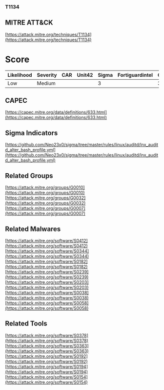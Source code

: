 
### T1134
## MITRE ATT&CK
[https://attack.mitre.org/techniques/T1134](https://attack.mitre.org/techniques/T1134)

# Score

| Likelihood | Severity | CAR | Unit42 | Sigma | Fortiguardintel | Groups | Malwares | Tools |
| ---------- | -------- | --- | ------ | ----- | --------------- | ---  | --- | --- |
| Low | Medium |   |   | 3 |   | 3 | 7 | 5 |



## CAPEC

[https://capec.mitre.org/data/definitions/633.html](https://capec.mitre.org/data/definitions/633.html)
[]()


## Sigma Indicators

[https://github.com/Neo23x0/sigma/tree/master/rules/linux/auditd/lnx_auditd_alter_bash_profile.yml](https://github.com/Neo23x0/sigma/tree/master/rules/linux/auditd/lnx_auditd_alter_bash_profile.yml)
[]()


## Related Groups

[https://attack.mitre.org/groups/G0010](https://attack.mitre.org/groups/G0010)
[https://attack.mitre.org/groups/G0032](https://attack.mitre.org/groups/G0032)
[https://attack.mitre.org/groups/G0007](https://attack.mitre.org/groups/G0007)
[]()


## Related Malwares

[https://attack.mitre.org/software/S0412](https://attack.mitre.org/software/S0412)
[https://attack.mitre.org/software/S0344](https://attack.mitre.org/software/S0344)
[https://attack.mitre.org/software/S0182](https://attack.mitre.org/software/S0182)
[https://attack.mitre.org/software/S0239](https://attack.mitre.org/software/S0239)
[https://attack.mitre.org/software/S0203](https://attack.mitre.org/software/S0203)
[https://attack.mitre.org/software/S0038](https://attack.mitre.org/software/S0038)
[https://attack.mitre.org/software/S0058](https://attack.mitre.org/software/S0058)
[]()


## Related Tools

[https://attack.mitre.org/software/S0378](https://attack.mitre.org/software/S0378)
[https://attack.mitre.org/software/S0363](https://attack.mitre.org/software/S0363)
[https://attack.mitre.org/software/S0192](https://attack.mitre.org/software/S0192)
[https://attack.mitre.org/software/S0194](https://attack.mitre.org/software/S0194)
[https://attack.mitre.org/software/S0154](https://attack.mitre.org/software/S0154)
[]()
